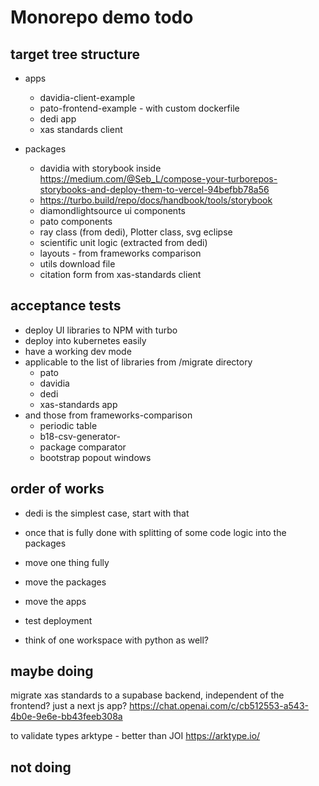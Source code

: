 
# Monorepo demo todo

## target tree structure

- apps
  - davidia-client-example
  - pato-frontend-example - with custom dockerfile
  - dedi app
  - xas standards client

- packages
  - davidia with storybook inside <https://medium.com/@Seb_L/compose-your-turborepos-storybooks-and-deploy-them-to-vercel-94befbb78a56>
  - <https://turbo.build/repo/docs/handbook/tools/storybook>
  - diamondlightsource ui components
  - pato components
  - ray class (from dedi), Plotter class, svg eclipse
  - scientific unit logic (extracted from dedi)
  - layouts - from frameworks comparison
  - utils download file
  - citation form from xas-standards client

## acceptance tests

- deploy UI libraries to NPM with turbo
- deploy into kubernetes easily
- have a working dev mode
- applicable to the list of libraries from /migrate directory
  - pato
  - davidia
  - dedi
  - xas-standards app
- and those from frameworks-comparison
  - periodic table
  - b18-csv-generator-
  - package comparator
  - bootstrap popout windows

## order of works

- dedi is the simplest case, start with that
- once that is fully done with splitting of some code logic into the packages

- move one thing fully

- move the packages
- move the apps
- test deployment
- think of one workspace with python as well?

## maybe doing

migrate xas standards to a supabase backend, independent of the frontend? just a next js app?
<https://chat.openai.com/c/cb512553-a543-4b0e-9e6e-bb43feeb308a>

to validate types arktype - better than JOI
<https://arktype.io/>

## not doing
